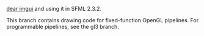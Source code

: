 [dear imgui](https://github.com/ocornut/imgui) and using it in SFML 2.3.2.

This branch contains drawing code for fixed-function OpenGL pipelines.
For programmable pipelines, see the gl3 branch.
